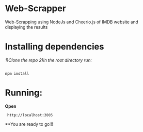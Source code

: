 # Web-Scrapper
Web-Scrapping using NodeJs and Cheerio.js of IMDB website and displaying the results

# Installing dependencies
*1)Clone the repo*
*2)In the root directory run:*
##
```
npm install
```

# Running:
**Open**
```
 http://localhost:3005
```
**You are ready to go!!!
